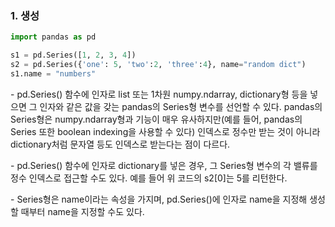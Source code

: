 ### 1. 생성

```python
import pandas as pd

s1 = pd.Series([1, 2, 3, 4])
s2 = pd.Series({'one': 5, 'two':2, 'three':4}, name="random dict")
s1.name = "numbers"
```

\- pd.Series() 함수에 인자로 list 또는 1차원 numpy.ndarray, dictionary형 등을 넣으면 그 인자와 같은 값을 갖는 pandas의 Series형 변수를 선언할 수 있다. pandas의 Series형은 numpy.ndarray형과 기능이 매우 유사하지만(예를 들어, pandas의 Series 또한 boolean indexing을 사용할 수 있다) 인덱스로 정수만 받는 것이 아니라 dictionary처럼 문자열 등도 인덱스로 받는다는 점이 다르다.

\- pd.Series() 함수에 인자로 dictionary를 넣은 경우, 그 Series형 변수의 각 밸류를 정수 인덱스로 접근할 수도 있다. 예를 들어 위 코드의 s2[0]는 5를 리턴한다.

\- Series형은 name이라는 속성을 가지며, pd.Series()에 인자로 name을 지정해 생성할 때부터 name을 지정할 수도 있다.